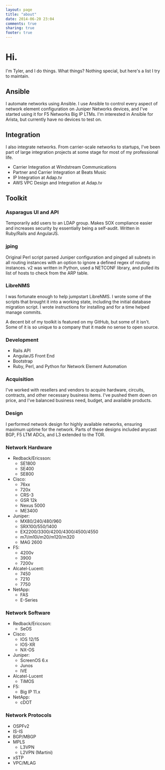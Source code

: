 ```yaml
---
layout: page
title: "about"
date: 2014-06-20 23:04
comments: true
sharing: true
footer: true
---
```


# Hi.

I'm Tyler, and I do things.  What things?  Nothing special, but here's a
list I try to maintain.

## Ansible

I automate networks using Ansible.  I use Ansible to control every
aspect of network element configuration on Juniper Networks devices, and
I've started using it for F5 Networks Big IP LTMs.  I'm interested in
Ansible for Arista, but currently have no devices to test on.

## Integration

I also integrate networks.  From carrier-scale networks to startups,
I've been part of large integration projects at some stage for most of my
professional life.

* Carrier Integration at Windstream Communications
* Partner and Carrier Integration at Beats Music
* IP Integration at Adap.tv
* AWS VPC Design and Integration at Adap.tv

## Toolkit

### Asparagus UI and API

Temporarily add users to an LDAP group.  Makes SOX compliance
easier and increases security by essentially being a self-audit.
Written in Ruby/Rails and AngularJS.

### jping

Original Perl script parsed Juniper configuration and pinged all
subnets in all routing instances with an option to ignore a defined
regex of routing instances.  v2 was written in Python, used a
NETCONF library, and pulled its list of hosts to check from the ARP
table.

### LibreNMS

I was fortunate enough to help jumpstart LibreNMS.  I wrote some of
the scripts that brought it into a working state, including the
initial database migration script.  I wrote instructions for
installing and for a time helped manage commits.

A decent bit of my toolkit is featured on my GitHub, but some of it
isn't.  Some of it is so unique to a company that it made no sense to
open source.

### Development

* Rails API
* AngularJS Front End
* Bootstrap
* Ruby, Perl, and Python for Network Element Automation

### Acquisition

I've worked with resellers and vendors to acquire hardware, circuits,
contracts, and other necessary business items.  I've pushed them down on
price, and I've balanced business need, budget, and available products.

### Design

I performed network design for highly available networks, ensuring
maximum uptime for the network.  Parts of these designs included anycast
BGP, F5 LTM ADCs, and L3 extended to the TOR.

### Network Hardware

* Redback/Ericsson:
  * SE1800
  * SE400
  * SE800
* Cisco:
  * 76xx
  * 720x
  * CRS-3
  * GSR 12k
  * Nexus 5000
  * ME3400
* Juniper:
  * MX80/240/480/960
  * SRX100/550/1400
  * EX2200/3300/4200/4300/4500/4550
  * m7i/m10i/m20/m120/m320
  * MAG 2600
* F5:
  * 4200v
  * 3900
  * 7200v
* Alcatel-Lucent:
  * 7450
  * 7210
  * 7750
* NetApp:
    * FAS
    * E-Series

### Network Software

* Redback/Ericcson:
  * SeOS
* Cisco:
  * IOS 12/15
  * IOS-XR
  * NX-OS
* Juniper:
  * ScreenOS 6.x
  * Junos
  * IVE
* Alcatel-Lucent
  * TiMOS
* F5:
  * Big IP 11.x
* NetApp:
  * cDOT

### Network Protocols

* OSPFv2
* IS-IS
* BGP/MBGP
* MPLS
  * L3VPN
  * L2VPN (Martini)
* xSTP
* VPC/MLAG
